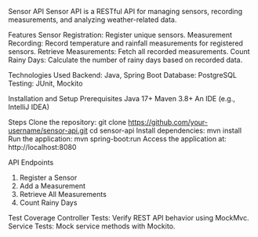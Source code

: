 Sensor API
Sensor API is a RESTful API for managing sensors, recording measurements, and analyzing weather-related data.

Features
Sensor Registration: Register unique sensors.
Measurement Recording: Record temperature and rainfall measurements for registered sensors.
Retrieve Measurements: Fetch all recorded measurements.
Count Rainy Days: Calculate the number of rainy days based on recorded data.

Technologies Used
Backend: Java, Spring Boot
Database: PostgreSQL
Testing: JUnit, Mockito

Installation and Setup
Prerequisites
Java 17+
Maven 3.8+
An IDE (e.g., IntelliJ IDEA)

Steps
Clone the repository:
git clone https://github.com/your-username/sensor-api.git
cd sensor-api
Install dependencies:
mvn install
Run the application:
mvn spring-boot:run
Access the application at:
http://localhost:8080

API Endpoints
1. Register a Sensor
2. Add a Measurement
3. Retrieve All Measurements
4. Count Rainy Days

Test Coverage
Controller Tests: Verify REST API behavior using MockMvc.
Service Tests: Mock service methods with Mockito.
